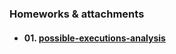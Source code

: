 ### Homeworks & attachments

* #### 01. [possible-executions-analysis](01-possible-executions-analysis)
